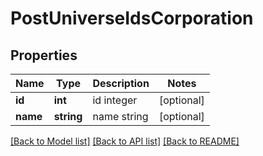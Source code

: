 # PostUniverseIdsCorporation

## Properties
Name | Type | Description | Notes
------------ | ------------- | ------------- | -------------
**id** | **int** | id integer | [optional] 
**name** | **string** | name string | [optional] 

[[Back to Model list]](../../README.md#documentation-for-models) [[Back to API list]](../../README.md#documentation-for-api-endpoints) [[Back to README]](../../README.md)

